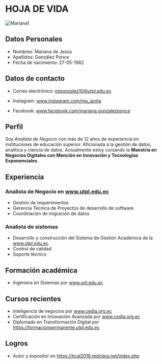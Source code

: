 # HOJA DE VIDA
![Mariana1](https://github.com/ma-ianita/utpl-nd-isd-gonzlezponcemariana/assets/136001282/7a60e970-ba53-4d0d-8263-86f211dd4c6b)
## Datos Personales
- Nombres: Mariana de Jesús
- Apellidos: González Ponce
- Fecha de nacimiento: 27-05-1982
## Datos de contacto
- Correo electrónico: mjgonzalez10@utpl.edu.ec

- Instagram: www.instagram.com/ma_ianita
- Facebook: www.facebook.com/mariana.gonzalezponce

## Perfil
Soy *Analista de Negocio* con más de 12 años de experiencia en instituciones de educación superior. Aficionada a la gestión de datos, analítica y ciencia de datos. Actualmente estoy cursando la **Maestría en Negocios Digitales con Mención en Innovación y Tecnologías Exponenciales**.
## Experiencia
### Analista de Negocio en www.utpl.edu.ec
- Gestión de requerimientos
- Gerencia Técnica de Proyectos de desarrollo de software
- Coordinación de migración de datos

### Analista de sistemas
- Desarrollo y construcción del Sistema de Gestión Académica de la www.utpl.edu.ec
- Control de calidad
- Soporte técnico

## Formación académica
- Ingeniera en Sistemas por www.unl.edu.ec

## Cursos recientes
- Inteligencia de negocios por www.cedia.org.ec
- Certificación en Innovación Avanzada por www.cedia.org.ec
- Diplomado en Transformación Digital por https://formacionpermanente.utpl.edu.ec

## Logros
- Autor y expositor en https://tical2016.redclara.net/index.php
